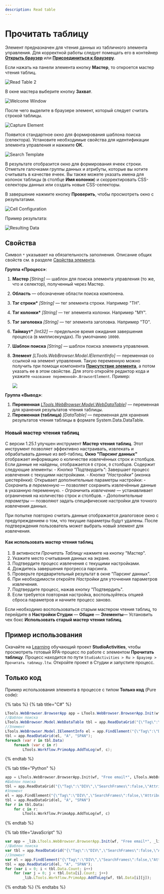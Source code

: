 ```yaml
---
description: Read table
---
```


# Прочитать таблицу 


Элемент предназначен для чтения данных из табличного элемента управления. Для корректной работы следует помещать его в контейнер [**Открыть браузер**](https://docs.primo-rpa.ru/primo-rpa/g_elements/el_basic/els_browser/el_browser_open) или [**Присоединиться к браузеру**](https://docs.primo-rpa.ru/primo-rpa/g_elements/el_basic/els_browser/el_browser_attach).

Если нажать на панели элемента кнопку **Мастер**, то откроется мастер чтения таблиц. 

![Read Table 2](<../../../.gitbook/assets/image (207).png>)

В окне мастера выберите кнопку **Захват**.

![Welcome Window](<../../../.gitbook/assets/image (87).png>)

После чего выделите в браузере элемент, который следует считать строкой таблицы.

![Capture Element](<../../../.gitbook/assets/image (237).png>)

Появится стандартное окно для формирования шаблона поиска (селектора). Установите необходимые свойства для идентификации элемента управления и нажмите **ОК**.

![Search Template](<../../../.gitbook/assets/image (129).png>)

В результате отобразится окно для формирования ячеек строки. Отметьте галочками группы данных и атрибуты, которые вы хотите считывать в качестве ячеек. Вы также можете указать имена для колонок таблицы (в столбце **Имя колонки**) и скорректировать CSS-селекторы данных или создать новые CSS-селекторы. 

В завершение нажмите кнопку **Проверить**, чтобы просмотреть окно с результатами.

![Cell Configuration](<../../../.gitbook/assets/image (225).png>)

Пример результата:

![Resulting Data](<../../../.gitbook/assets/image (144).png>)


## Свойства
Символ `*` указывает на обязательность заполнения. Описание общих свойств см. в разделе [Свойства элемента](https://docs.primo-rpa.ru/primo-rpa/primo-studio/process/elements#svoistva-elementa).

**Группа «Процесс»**:

1. **Мастер** *[String]* — шаблон для поиска элемента управления (то же, что и селектор), полученный через Мастер. 
1. **Область**          — обозначение области поиска компонена.
1. **Тэг строки\*** *[String]* — тег элемента строки. Например "TH".
1. **Тэг колонки\*** *[String]* — тег элемента колонки. Например "MY".
1. **Тэг заголовка** *[String]* — тег элемента заголовка. Например "TO".
1. **Таймаут\*** *[Int32]* — предельное время ожидания завершения процесса (в миллисекундах). По умолчанию `10000`.
1. **Шаблон поиска** *[String]* — шаблон поиска элемента управления. 
1. **Элемент** *[LTools.WebBrowser.Model.IElementInfo]* — переменная со ссылкой на элемент управления. Такую переменную можно получить при помощи компонента [**Присутствие элемента**](https://docs.primo-rpa.ru/primo-rpa/g_elements/el_basic/els_uiinteraction/el_exists), а потом указать ее в этом свойстве. Для этого откройте редактор кода и укажите `<название переменной>.BrowserElement`. Пример:

    ![](<../../../.gitbook/assets/execute-js-browser-element.png>)
  

**Группа «Вывод»**:

1. **Переменная** *[LTools.WebBrowser.Model.WebDataTable](https://docs.primo-rpa.ru/primo-rpa/g_elements/el_basic/els_browser/datatypes/webdatatable)]* — переменная для хранения результатов чтения таблицы.
1. **Переменная (таблица)** *[DataTable]* — переменная для хранения результатов чтения таблицы в формате System.Data.DataTable.


###  Новый мастер чтения таблиц

С версии 1.25.1 улучшен инструмент **Мастер чтения таблиц**. Этот инструмент позволяет эффективно настраивать, извлекать и обрабатывать данные из веб-таблиц.
**Окно "Парсинг данных"** отображает информацию о количестве извлечённых строк и столбцов. Если данные не найдены, отображается `0` строк, `0` столбцов. Содержит следующие элементы:
     - *Кнопка "Подтвердить"*: Завершает процесс извлечения с текущими настройками.
     - *Кнопка "Настройки"* (иконка шестерёнки): Открывает дополнительные параметры настройки:
              - *Сохранить в переменную* — позволяет сохранить извлечённые данные в указанную переменную.
              - *Ограничить извлечение* — устанавливает ограничения на количество строк и столбцов.
              - *Дополнительные параметры* — позволяют задать специфические настройки для точного извлечения данных.

При попытке повторно считать данные отображается диалоговое окно с предупреждением о том, что текущие параметры будут удалены. После подтверждения пользователь может выбрать новый элемент для извлечения.

#### Как использовать мастер чтения таблиц

1. В активности *Прочитать Таблицу* нажмите на кнопку "Мастер".
2. Укажите место считывания данных на экране.
3. Подтвердите процесс извлечения с текущими настройками.
4. Дождитесь завершения прогресса парсинга.
5. Проверьте предварительный результат в окне "Парсинг данных".
6. При необходимости откройте *Настройки* для уточнения параметров извлечения.
7. Подтвердите процесс, нажав кнопку "Подтвердить".
8. Если требуется повторная настройка, воспользуйтесь опцией сброса параметров и начните процесс заново.

Если необходимо воспользоваться старым мастером чтения таблиц, то перейдите в **Настройки Студии** — **Общие** — **Элементы**— Установить чек бокс **Использовать старый мастер чтения таблиц**.

## Пример использования 

Скачайте на [Learning](https://github.com/PrimoRPA/Learning) обучающий проект **StudioActivities**, чтобы просмотреть готовый RPA-процесс по работе с элементом **Прочитать таблицу**. Процесс находится по пути `StudioActivities > Ru > Браузер > Прочитать таблицу.ltw`. Откройте проект в Студии и запустите процесс.


## Только код

Пример использования элемента в процессе с типом **Только код** (Pure code):

{% tabs %}
{% tab title="C#" %}
```csharp
LTools.WebBrowser.BrowserApp app = LTools.WebBrowser.BrowserApp.Init(wf, "Free email*", LTools.WebBrowser.Model.BrowserTypes_Short.IE);
//Шаблон поиска
LTools.WebBrowser.Model.WebDataTable tbl = app.ReadDataGrid("{\"Tag\":\"DIV\",\"SearchFrames\":false,\"Attributes\":[{\"Key\":\"CLASS\",\"Value\":\"header-bar\"}]}", "A", "SPAN");
//Элемент
LTools.WebBrowser.Model.IElementInfo el = app.FindElement("{\"Tag\":\"DIV\",\"SearchFrames\":false,\"Attributes\":[{\"Key\":\"CLASS\",\"Value\":\"header-bar\"}]}");
tbl = app.ReadDataGrid(el, "A", "SPAN");		
foreach (var r in tbl.Data)
	foreach (var c in r)
		LTools.Workflow.PrimoApp.AddToLog(wf, c);	
```
{% endtab %}

{% tab title="Python" %}
```python
app = LTools.WebBrowser.BrowserApp.Init(wf, "Free email*", LTools.WebBrowser.Model.BrowserTypes_Short.IE)
#Шаблон поиска
tbl = app.ReadDataGrid("{\"Tag\":\"DIV\",\"SearchFrames\":false,\"Attributes\":[{\"Key\":\"CLASS\",\"Value\":\"header-bar\"}]}", "A", "SPAN")
#Элемент
el = app.FindElement("{\"Tag\":\"DIV\",\"SearchFrames\":false,\"Attributes\":[{\"Key\":\"CLASS\",\"Value\":\"header-bar\"}]}")
tbl = app.ReadDataGrid(el, "A", "SPAN")
for r in tbl.Data:
	for c in r:
		LTools.Workflow.PrimoApp.AddToLog(wf, c)
```
{% endtab %}

{% tab title="JavaScript" %}
```javascript
var app = _lib.LTools.WebBrowser.BrowserApp.Init(wf, "Free email*", _lib.LTools.WebBrowser.Model.BrowserTypes_Short.IE);
//Шаблон поиска
var tbl = app.ReadDataGrid("{\"Tag\":\"DIV\",\"SearchFrames\":false,\"Attributes\":[{\"Key\":\"CLASS\",\"Value\":\"header-bar\"}]}", "A", "SPAN");
//Элемент
var el = app.FindElement("{\"Tag\":\"DIV\",\"SearchFrames\":false,\"Attributes\":[{\"Key\":\"CLASS\",\"Value\":\"header-bar\"}]}");
tbl = app.ReadDataGrid(el, "A", "SPAN");	
for (var i = 0; i < tbl.Data.Count; i++)
	for (var j = 0; j < tbl.Data[i].Count; j++)
		_lib.LTools.Workflow.PrimoApp.AddToLog(wf, tbl.Data[i][j]);
```
{% endtab %}
{% endtabs %}
